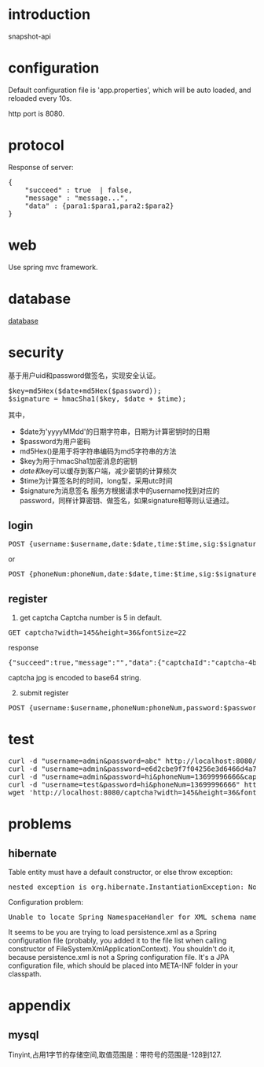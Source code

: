 # introduction
snapshot-api

# configuration
Default configuration file is 'app.properties', which will be auto loaded, and reloaded every 10s.

http port is 8080.
# protocol
Response of server:
<pre>
{
	"succeed" : true  | false,
	"message" : "message...",
	"data" : {para1:$para1,para2:$para2}
}
</pre>
# web
Use spring mvc framework.

# database
[database](./database-design.md)
# security
基于用户uid和password做签名，实现安全认证。
<pre>
$key=md5Hex($date+md5Hex($password));
$signature = hmacSha1($key, $date + $time);
</pre>
其中，

* $date为'yyyyMMdd'的日期字符串，日期为计算密钥时的日期
* $password为用户密码
* md5Hex()是用于将字符串编码为md5字符串的方法
* $key为用于hmacSha1加密消息的密钥
* $date和$key可以缓存到客户端，减少密钥的计算频次
* $time为计算签名时的时间，long型，采用utc时间
* $signature为消息签名
服务方根据请求中的username找到对应的password，同样计算密钥、做签名，如果signature相等则认证通过。
## login
<pre>POST {username:$username,date:$date,time:$time,sig:$signature}</pre>
or
<pre>POST {phoneNum:phoneNum,date:$date,time:$time,sig:$signature}</pre>
## register
1. get captcha
Captcha number is 5 in default.
<pre>GET captcha?width=145&height=36&fontSize=22</pre>
response
<pre>{"succeed":true,"message":"","data":{"captchaId":"captcha-4b2ed8e7-36e3-437d-9672-2a116acab0bd","captcha":"/9j/4AAQSkZJRgABAgAA.."}}</pre>
captcha jpg is encoded to base64 string.

2. submit register
<pre>POST {username:$username,phoneNum:phoneNum,password:$password,$captchaId:$captchaId,$captcha:$captcha}</pre>

# test
<pre>
curl -d "username=admin&password=abc" http://localhost:8080/user/login
curl -d "username=admin&password=e6d2cbe9f7f04256e3d6466d4a770990" http://localhost:8080/user/login
curl -d "username=admin&password=hi&phoneNum=13699996666&captcha=9yu8" http://localhost:8080/user/register
curl -d "username=test&password=hi&phoneNum=13699996666" http://localhost:8080/user/register
wget 'http://localhost:8080/captcha?width=145&height=36&fontSize=22'
</pre>

# problems
## hibernate
Table entity must have a default constructor, or else throw exception:
<pre>nested exception is org.hibernate.InstantiationException: No default constructor for entity</pre>

Configuration problem:
<pre>Unable to locate Spring NamespaceHandler for XML schema namespace [http://java.sun.com/xml/ns/persistence]</pre>
It seems to be you are trying to load persistence.xml as a Spring configuration file (probably, you added it to the file list when calling constructor of FileSystemXmlApplicationContext). You shouldn't do it, because persistence.xml is not a Spring configuration file.
It's a JPA configuration file, which should be placed into META-INF folder in your classpath.

# appendix
## mysql
Tinyint,占用1字节的存储空间,取值范围是：带符号的范围是-128到127.

